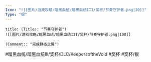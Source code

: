 ```yaml
---
Icon: "![[图片/游戏攻略/暗黑血统/暗黑血统III/奖杯/节奏守护者.png|30]]"
Type: "银"
---
```

```ad-common-silver-trophy
title: (Title:: "节奏守护者")
![[图片/游戏攻略/暗黑血统/暗黑血统III/奖杯/节奏守护者.png|100]]

(Comment:: "完成静态之翼")
```

#暗黑血统/暗黑血统III/奖杯/DLC/KeepersoftheVoid #奖杯 #奖杯/银
